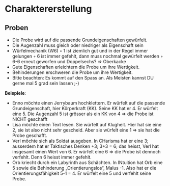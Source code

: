 # Charaktererstellung

## Proben

* Die Probe wird auf die passende Grundeigenschaften gewürfelt.
* Die Augenzahl muss gleich oder niedriger als Eigenschaft sein
* Würfelmechanik (W6)
◦ 1 ist ziemlich gut und in der Regel immer gelungen
◦ 6 ist immer gefehlt, dann muss nochmal gewürfelt werden
◦ 6-6 erneut geworfen und Doppelsechs? => Oberkacke
* Gute Eigenschaften erleichtern die Probe um ihre Wertigkeit.
* Behinderungen erschweren die Probe um ihre Wertigkeit.
* Bitte beachten: Es kommt auf den Spass an. Als Meisten kannst DU gerne mal 5 grad sein lassen ;-)

**Beispiele**:

* Enno möchte einen Jerrybaum hochklettern. Er würfelt auf die passende Grundeigenschaft, hier Körperkraft (KK). Seine KK hat er 4. Er würfelt eine 5. Die Augenzahl 5 ist grösser als ein KK von 4 => die Probe ist NICHT geschafft
* Lisa möchte einen Text lesen. Sie würfelt auf Klugheit. Hier hat sie eine 2, sie ist also nicht sehr gescheid. Aber sie würfelt eine 1 => sie hat die Probe geschafft.
* Verl möchte sich als Soldat ausgeben. In CHarisma hat er eine 3; ausserdem hat er Taktisches Denken +3; 3+3 = 6; das heisst, Verl hat insgesamt einen Wert von 6. Er würfelt eine 6 => die Probe ist dennoch verfehlt. Denn 6 heisst immer gefehlt.
* Orb kriecht durch ein Labyrinth aus Schächten. In INtuition hat Orb eine 5 sowie die Behinderung „Orientierungslos“, Malus -1. Also hat er die Orientierungsfähigkeit 5-1 = 4. Er würfelt eine 5 und verfehlt seine Probe.
